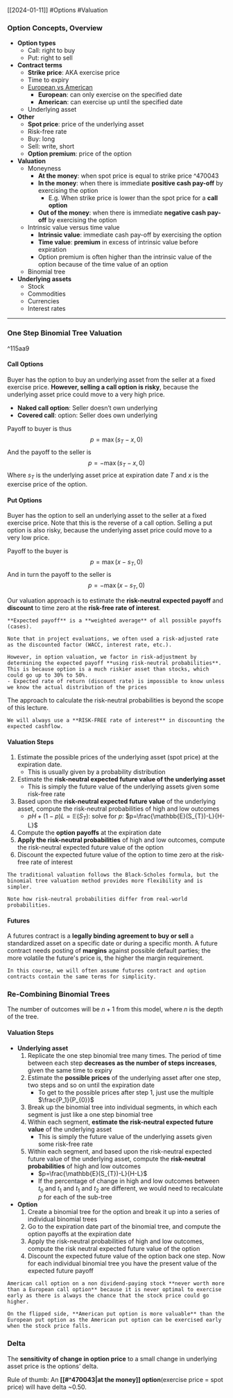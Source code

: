 [[2024-01-11]] #Options #Valuation 

### Option Concepts, Overview
- **Option types**  
	- Call: right to buy  
	- Put: right to sell
- **Contract terms**  
	- **Strike price**: AKA exercise price
	- Time to expiry  
	- [European vs American](https://en.wikipedia.org/wiki/Option_style)
		- **European**: can only exercise on the specified date
		- **American**: can exercise up until the specified date
	- Underlying asset  
- **Other**  
	- **Spot price**: price of the underlying asset 
	- Risk-free rate
	- Buy: long
	- Sell: write, short
	- **Option premium**: price of the option
- **Valuation**  
	- Moneyness  
		- **At the money**: when spot price is equal to strike price ^470043
		- **In the money**: when there is immediate **positive cash pay-off** by exercising the option
			- E.g. When strike price is lower than the spot price for a **call option**
		- **Out of the money**: when there is immediate **negative cash pay-off** by exercising the option
	- Intrinsic value versus time value
		- **Intrinsic value**: immediate cash pay-off by exercising the option 
		- **Time value**: **premium** in excess of intrinsic value before expiration
		- Option premium is often higher than the intrinsic value of the option because of the time value of an option
	- Binomial tree  
- **Underlying assets**  
	- Stock  
	- Commodities  
	- Currencies  
	- Interest rates 

---
### One Step Binomial Tree Valuation 

^115aa9

#### Call Options
Buyer has the option to buy an underlying asset from the seller at a fixed exercise price. **However, selling a call option is risky**, because the underlying asset price could move to a very high price.
- **Naked call option**: Seller doesn’t own underlying
- **Covered call**: option: Seller does own underlying

Payoff to buyer is thus
$$p=\max(s_{T}-x,0)$$
And the payoff to the seller is
$$p=-\max(s_{T}-x,0)$$
Where $s_T$ is the underlying asset price at expiration date $T$ and $x$ is the exercise price of the option.

#### Put Options 
Buyer has the option to sell an underlying asset to the seller at a fixed exercise price. Note that this is the reverse of a call option. Selling a put option is also risky, because the underlying asset price could move to a very low price.

Payoff to the buyer is
$$p=\max(x-s_T,0)$$
And in turn the payoff to the seller is
$$p=-\max(x-s_T,0)$$

Our valuation approach is to estimate the **risk-neutral expected payoff** and **discount** to time zero at the **risk-free rate of interest**.

```ad-info
**Expected payoff** is a **weighted average** of all possible payoffs (cases).
```

```ad-note
Note that in project evaluations, we often used a risk-adjusted rate as the discounted factor (WACC, interest rate, etc.).

However, in option valuation, we factor in risk-adjustment by determining the expected payoff **using risk-neutral probabilities**. This is because option is a much riskier asset than stocks, which could go up to 30% to 50%.
- Expected rate of return (discount rate) is impossible to know unless we know the actual distribution of the prices
```

The approach to calculate the risk-neutral probabilities is beyond the scope of this lecture.

```ad-warning
We will always use a **RISK-FREE rate of interest** in discounting the expected cashflow.
```

#### Valuation Steps
1. Estimate the possible prices of the underlying asset (spot price) at the expiration date.
	- This is usually given by a probability distribution
2. Estimate the **risk-neutral expected future value of the underlying asset**
	- This is simply the future value of the underlying assets given some risk-free rate 
3. Based upon the **risk-neutral expected future value** of the underlying asset, compute the risk-neutral probabilities of high and low outcomes
	- $pH+(1-p) L=\mathbb{E}(S_{T})$: solve for $p$: $p=\frac{\mathbb{E}(S_{T})-L}{H-L}$
1. Compute the **option payoffs** at the expiration date
2. **Apply the risk-neutral probabilities** of high and low outcomes, compute the risk-neutral expected future value of the option
3. Discount the expected future value of the option to time zero at the risk-free rate of interest

```ad-note
The traditional valuation follows the Black-Scholes formula, but the binomial tree valuation method provides more flexibility and is simpler.
```

```ad-note
Note how risk-neutral probabilities differ from real-world probabilities.
```
#### Futures
A futures contract is a **legally binding agreement to buy or sell** a standardized asset on a specific date or during a specific month. A future contract needs posting of **margins** against possible default parties; the more volatile the future's price is, the higher the margin requirement. 

```ad-note
In this course, we will often assume futures contract and option contracts contain the same terms for simplicity.
```

### Re-Combining Binomial Trees
The number of outcomes will be $n+1$ from this model, where $n$ is the depth of the tree.

#### Valuation Steps 
- **Underlying asset** 
	1. Replicate the one step binomial tree many times. The period of time between each step **decreases as the number of steps increases**, given the same time to expiry
	2. Estimate the **possible prices** of the underlying asset after one step, two steps and so on until the expiration date
		- To get to the possible prices after step 1, just use the multiple $\frac{P_1}{P_{0}}$
	1. Break up the binomial tree into individual segments, in which each segment is just like a one step binomial tree
	2. Within each segment, **estimate the risk-neutral expected future value** of the underlying asset
		- This is simply the future value of the underlying assets given some risk-free rate 
	3. Within each segment, and based upon the risk-neutral expected future value of the underlying asset, compute the **risk-neutral probabilities** of high and low outcomes
		- $p=\frac{\mathbb{E}(S_{T})-L}{H-L}$
		- If the percentage of change in high and low outcomes between $t_0$ and $t_1$ and $t_1$ and $t_2$ are different, we would need to recalculate $p$ for each of the sub-tree
- **Option**
	1. Create a binomial tree for the option and break it up into a series of individual binomial trees
	2. Go to the expiration date part of the binomial tree, and compute the option payoffs at the expiration date  
	3. Apply the risk-neutral probabilities of high and low outcomes, compute the risk neutral expected future value of the option
	4. Discount the expected future value of the option back one step. Now for each individual binomial tree you have the present value of the expected future payoff

```ad-note
American call option on a non dividend-paying stock **never worth more than a European call option** because it is never optimal to exercise early as there is always the chance that the stock price could go higher.

On the flipped side, **American put option is more valuable** than the European put option as the American put option can be exercised early when the stock price falls.
```

### Delta 
The **sensitivity of change in option price** to a small change in underlying asset price is the options’ delta.

Rule of thumb: An **[[#^470043|at the money]] option**(exercise price = spot price) will have delta ~$0.50$.